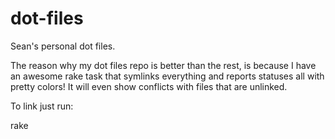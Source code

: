 dot-files
=========

Sean&#39;s personal dot files.

The reason why my dot files repo is better than the rest,
is because I have an awesome rake task that symlinks everything and reports statuses all with pretty colors!
It will even show conflicts with files that are unlinked.

To link just run:

rake
